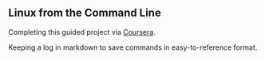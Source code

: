 ## Linux from the Command Line

Completing this guided project via [Coursera](https://www.coursera.org/projects/command-line-linux).

Keeping a log in markdown to save commands in easy-to-reference format.